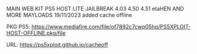 MAIN WEB KIT PS5 HOST LITE JAILBREAK 4.03 4.50 4.51 etaHEN AND MORE MAYLOADS
19/11/2023 added cache offline 


PKG PS5:
https://www.mediafire.com/file/of7892c7cwp05hq/PS5XPLOIT-HOST-OFFLINE.pkg/file

URL: https://ps5xploit.github.io/cacheoff


